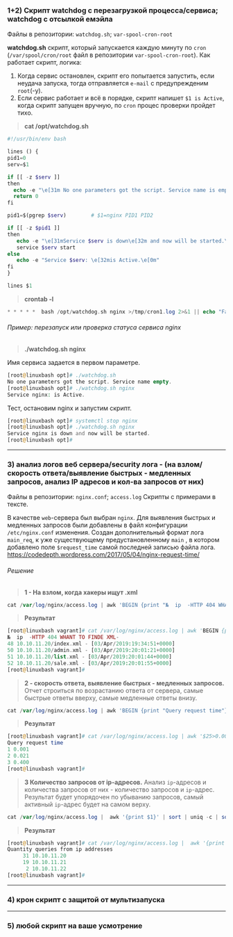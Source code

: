 ### 1+2) Скрипт watchdog с перезагрузкой процесса/сервиса; watchdog с отсылкой емэйла
Файлы в репозитории: `watchdog.sh`; `var-spool-cron-root`

**watchdog.sh** скрипт, который запускается каждую минуту по `cron` (`/var/spool/cron/root` файл в репозитории `var-spool-cron-root`).
Как работает скрипт, логика:
1) Когда сервис остановлен, скрипт его попытается запустить, если неудача запуска, тогда отправляется `e-mail` с предупрежденим `root`(-у).
2) Если сервис работает и всё в порядке, скрипт напишет `$1 is Active`, когда скрипт запущен вручную, по `cron` процес проверки пройдет тихо.

> **cat /opt/watchdog.sh**
```php
#!/usr/bin/env bash  

lines () {
pid1=0
serv=$1

if [[ -z $serv ]]
then
  echo -e "\e[31m No one parameters got the script. Service name is empty.\e[0m"
  return 0
fi

pid1=$(pgrep $serv)        # $1=nginx PID1 PID2

if [[ -z $pid1 ]]
then
   echo -e "\e[31mService $serv is down\e[32m and now will be started.\e[0m"
   service $serv start
else
   echo -e "Service $serv: \e[32mis Active.\e[0m"
fi
}

lines $1
```
> **crontab -l**
```php
* * * * *  bash /opt/watchdog.sh nginx >/tmp/cron1.log 2>&1 || echo "Failed" | mail -s "nginx doesnt work" root
```

###### Пример: перезапуск или проверка статуса сервиса nginx

> **./watchdog.sh nginx**

Имя сервиса задается в первом параметре.
```php
[root@linuxbash opt]# ./watchdog.sh
No one parameters got the script. Service name empty.
[root@linuxbash opt]# ./watchdog.sh nginx
Service nginx: is Active.
```
Тест, остановим nginx и запустим скрипт.
```php
[root@linuxbash opt]# systemctl stop nginx
[root@linuxbash opt]# ./watchdog.sh nginx
Service nginx is down and now will be started.
[root@linuxbash opt]#
```


---

### 3) анализ логов веб сервера/security лога - (на взлом/скорость ответа/выявление быстрых - медленных запросов, анализ IP адресов и кол-ва запросов от них)
Файлы в репозитории: `nginx.conf`; `access.log`
Скрипты с примерами в тексте.

В качестве `web`-сервера был выбран `nginx`.
Для выявления быстрых и медленных запросов были добавлены в файл конфигурации `/etc/nginx.conf` изменения. Создан дополнительный формат лога `main_req`, к уже существующему предустановленному `main` , в котором добавлено поле `$request_time` самой последней записью файла лога.
https://codedepth.wordpress.com/2017/05/04/nginx-request-time/

###### Решение
> **1 - На взлом, когда хакеры ищут .xml**

```php
cat /var/log/nginx/access.log | awk 'BEGIN {print "№  ip  -HTTP 404 WHANT TO FINDE XML-"} $9==404 && index($7,".xml")>0{print NR " " $1$7 " - " $4$5}'
```
> **Результат**
```php
[root@linuxbash vagrant]# cat /var/log/nginx/access.log | awk 'BEGIN {print "№  ip  -HTTP 404 WHANT TO FINDE XML-"} $9==404 && index($7,".xml")>0{print NR " " $1$7 " - " $4$5}'
№  ip  -HTTP 404 WHANT TO FINDE XML-
48 10.10.11.20/index.xml - [03/Apr/2019:19:34:51+0000]
50 10.10.11.20/admin.xml - [03/Apr/2019:20:01:21+0000]
51 10.10.11.20/list.xml - [03/Apr/2019:20:01:44+0000]
52 10.10.11.20/sale.xml - [03/Apr/2019:20:01:55+0000]
[root@linuxbash vagrant]#
```

> **2 - скорость ответа, выявление быстрых - медленных запросов.**
Отчет строиться по возрастанию ответа от сервера, самые быстрые ответы вверху, самые медленные ответы внизу.
```php
cat /var/log/nginx/access.log | awk 'BEGIN {print "Query request time"} $25>0.000 {print $25}' | sort |  uniq |  cat -n
```
> **Результат**
```php
[root@linuxbash vagrant]# cat /var/log/nginx/access.log | awk '$25>0.000 {print $25}' | sort |  uniq | awk 'BEGIN {print "Query request time"} {print NR " " $0}'
Query request time
1 0.001
2 0.021
3 0.400
[root@linuxbash vagrant]#
```
> **3 Количество запросов от ip-адресов.**
 Анализ `ip`-адресов и количества запросов от них - количество запросов и `ip`-адрес.
Результат будет упорядочен по убыванию запросов, самый активный `ip`-адрес будет на самом верху. 
```php
cat /var/log/nginx/access.log |  awk '{print $1}' | sort | uniq -c | sort -nr
```
> **Результат**
```php
[root@linuxbash vagrant]# cat /var/log/nginx/access.log |  awk '{print $1}' | sort | uniq -c | sort -nr | awk 'BEGIN {print "Quantity queries from ip addresses"} {print $0}'
Quantity queries from ip addresses
     31 10.10.11.20
     19 10.10.11.21
      2 10.10.11.22
[root@linuxbash vagrant]#
```
---
### 4) крон скрипт с защитой от мультизапуска


---
### 5) любой скрипт на ваше усмотрение
